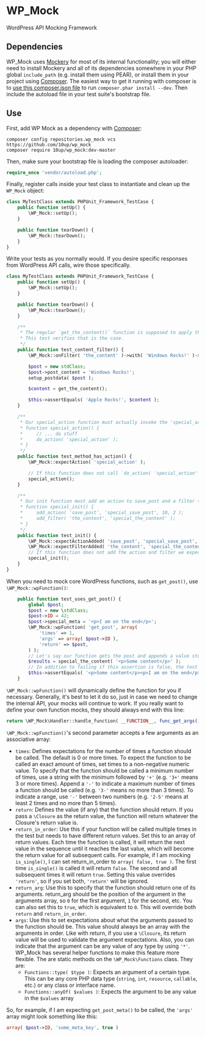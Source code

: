 WP_Mock
=======

WordPress API Mocking Framework

Dependencies
--------

WP_Mock uses [Mockery](https://github.com/padraic/mockery) for most of its internal functionality; you will either need to install Mockery and all of its dependencies somewhere in your PHP global `include_path` (e.g. install them using PEAR), or install them in your project using [Composer](http://getcomposer.org/). The easiest way to get it running with composer is to [use this composer.json file](https://gist.github.com/johnpbloch/5452863/raw/99988aba7438f469cd62dfccee225859a2f585f2/composer.json) to run `composer.phar install --dev`. Then include the autoload file in your test suite's bootstrap file.

Use
--------

First, add WP Mock as a dependency with [Composer](http://getcomposer.org):

```
composer config repositories.wp_mock vcs https://github.com/10up/wp_mock
composer require 10up/wp_mock:dev-master
```

Then, make sure your bootstrap file is loading the composer autoloader:

```php
require_once 'vendor/autoload.php';
```

Finally, register calls inside your test class to instantiate and clean up the `WP_Mock` object:

```php
class MyTestClass extends PHPUnit_Framework_TestCase {
    public function setUp() {
        \WP_Mock::setUp();
    }

    public function tearDown() {
        \WP_Mock::tearDown();
    }
}
```

Write your tests as you normally would. If you desire specific responses from WordPress API calls, wire those specifically.

```php
class MyTestClass extends PHPUnit_Framework_TestCase {
    public function setUp() {
        \WP_Mock::setUp();
    }

    public function tearDown() {
        \WP_Mock::tearDown();
    }

    /**
     * The regular `get_the_content()` function is supposed to apply the 'the_content' filter to `post_content`.
     * This test verifies that is the case.
     */
    public function test_content_filter() {
        \WP_Mock::onFilter( 'the_content' )->with( 'Windows Rocks!' )->reply( 'Apple Rocks!' );

        $post = new stdClass;
        $post->post_content = 'Windows Rocks!';
        setup_postdata( $post );

        $content = get_the_content();

        $this->assertEquals( 'Apple Rocks!', $content );
    }

    /**
     * Our special_action function must actually invoke the 'special_action' action when it's done.
     * function special_action() {
     *     // ... do stuff
     *     do_action( 'special_action' );
     * }
     */
    public function test_method_has_action() {
        \WP_Mock::expectAction( 'special_action' );

        // If this function does not call `do_action( 'special_action' )`, the test will fail.
        special_action();
    }

    /**
     * Our init function must add an action to save_post and a filter to the_content
     * function special_init() {
     *     add_action( 'save_post', 'special_save_post', 10, 2 );
     *     add_filter( 'the_content', 'special_the_content' );
     * }
     */
    public function test_init() {
        \WP_Mock::expectActionAdded( 'save_post', 'special_save_post', 10, 2 );
        \WP_Mock::expectFilterAdded( 'the_content', 'special_the_content' );
        // If this function does not add the action and filter we expect with the correct priority and argument count, the test will fail.
        special_init();
    }
}
```

When you need to mock core WordPress functions, such as `get_post()`, use `\WP_Mock::wpFunction()`:

```php
    public function test_uses_get_post() {
        global $post;
        $post = new \stdClass;
        $post->ID = 42;
        $post->special_meta = '<p>I am on the end</p>';
        \WP_Mock::wpFunction( 'get_post', array(
            'times' => 1,
            'args' => array( $post->ID ),
            'return' => $post,
        ) );
        // Let's say our function gets the post and appends a value stored in 'special_meta' to the content
        $results = special_the_content( '<p>Some content</p>' );
        // In addition to failing if this assertion is false, the test will fail if get_post is not called with the arguments above
        $this->assertEquals( '<p>Some content</p><p>I am on the end</p>', $results );
    }
```

`\WP_Mock::wpFunction()` will dynamically define the function for you if necessary. Generally, it's best to let it do so, just in case we need to change the internal API, your mocks will continue to work. If you really want to define your own function mocks, they should always end with this line:

```php
return \WP_Mock\Handler::handle_function( __FUNCTION__, func_get_args() );
```

`\WP_Mock::wpFunction()`'s second parameter accepts a few arguments as an associative array:

* `times`: Defines expectations for the number of times a function should be called. The default is 0 or more times. To expect the function to be called an exact amount of times, set times to a non-negative numeric value. To specify that the function should be called a minimum number of times, use a string with the minimum followed by `'+'` (e.g. `'3+'` means 3 or more times). Append a `'-'` to indicate a maximum number of times a function should be called (e.g. `'3-'` means no more than 3 times). To indicate a range, use `'-'` between two numbers (e.g. `'2-5'` means at least 2 times and no more than 5 times).
* `return`: Defines the value (if any) that the function should return. If you pass a `\Closure` as the return value, the function will return whatever the Closure's return value is.
* `return_in_order`: Use this if your function will be called multiple times in the test but needs to have different return values. Set this to an array of return values. Each time the function is called, it will return the next value in the sequence until it reaches the last value, which will become the return value for all subsequent calls. For example, if I am mocking `is_single()`, I can set return_in_order to `array( false, true )`. The first time `is_single()` is called it will return `false`. The second and all subsequent times it will return `true`. Setting this value overrides `'return'`, so if you set both, `'return'` will be ignored.
* `return_arg`: Use this to specify that the function should return one of its arguments. return_arg should be the position of the argument in the arguments array, so `0` for the first argument, `1` for the second, etc. You can also set this to `true`, which is equivalent to `0`. This will override both `return` and `return_in_order`.
* `args`: Use this to set expectations about what the arguments passed to the function should be. This value should always be an array with the arguments in order. Like with return, if you use a `\Closure`, its return value will be used to validate the argument expectations. Also, you can indicate that the argument can be any value of any type by using `'*'`. WP_Mock has several helper functions to make this feature more flexible. The are static methods on the `\WP_Mock\Functions` class. They are:
    * `Functions::type( $type )`: Expects an argument of a certain type. This can be any core PHP data type (`string`, `int`, `resource`, `callable`, etc.) or any class or interface name.
    * `Functions::anyOf( $values )`: Expects the argument to be any value in the `$values` array

So, for example, if I am expecting `get_post_meta()` to be called, the `'args'` array might look something like this:

```php
array( $post->ID, 'some_meta_key', true )
```
